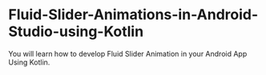 # Fluid-Slider-Animations-in-Android-Studio-using-Kotlin
You will learn how to develop Fluid Slider Animation in your Android App Using Kotlin. 
